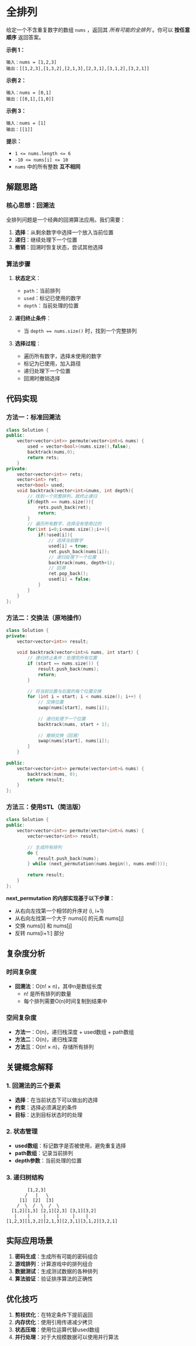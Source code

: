 # 全排列

给定一个不含重复数字的数组 `nums` ，返回其 *所有可能的全排列* 。你可以 **按任意顺序** 返回答案。

 

**示例 1：**

```
输入：nums = [1,2,3]
输出：[[1,2,3],[1,3,2],[2,1,3],[2,3,1],[3,1,2],[3,2,1]]
```

**示例 2：**

```
输入：nums = [0,1]
输出：[[0,1],[1,0]]
```

**示例 3：**

```
输入：nums = [1]
输出：[[1]]
```

 

**提示：**

- `1 <= nums.length <= 6`
- `-10 <= nums[i] <= 10`
- `nums` 中的所有整数 **互不相同**

## 解题思路

### 核心思想：回溯法
全排列问题是一个经典的回溯算法应用。我们需要：
1. **选择**：从剩余数字中选择一个放入当前位置
2. **递归**：继续处理下一个位置
3. **撤销**：回溯时恢复状态，尝试其他选择

### 算法步骤
1. **状态定义**：
   - `path`：当前排列
   - `used`：标记已使用的数字
   - `depth`：当前处理的位置

2. **递归终止条件**：
   - 当 `depth == nums.size()` 时，找到一个完整排列

3. **选择过程**：
   - 遍历所有数字，选择未使用的数字
   - 标记为已使用，加入路径
   - 递归处理下一个位置
   - 回溯时撤销选择

## 代码实现

### 方法一：标准回溯法

```cpp
class Solution {
public:
    vector<vector<int>> permute(vector<int>& nums) {
        used = vector<bool>(nums.size(),false);
        backtrack(nums,0);
        return rets;
    }
private:
    vector<vector<int>> rets;
    vector<int> ret;
    vector<bool> used;
    void backtrack(vector<int>&nums, int depth){
        // 找到一个完整排列，就终止递归
        if(depth == nums.size()){
            rets.push_back(ret);
            return;
        }
        // 遍历所有数字，选择没有使用过的
        for(int i=0;i<nums.size();i++){
            if(!used[i]){
                // 选择当前数字
                used[i] = true;
                ret.push_back(nums[i]);
                // 递归处理下一个位置
                backtrack(nums, depth+1);
                // 回溯
                ret.pop_back();
                used[i] = false;
            }
        }
    }
};
```

### 方法二：交换法（原地操作）

```cpp
class Solution {
private:
    vector<vector<int>> result;
    
    void backtrack(vector<int>& nums, int start) {
        // 递归终止条件：处理完所有位置
        if (start == nums.size()) {
            result.push_back(nums);
            return;
        }
        
        // 将当前位置与后面的每个位置交换
        for (int i = start; i < nums.size(); i++) {
            // 交换位置
            swap(nums[start], nums[i]);
            
            // 递归处理下一个位置
            backtrack(nums, start + 1);
            
            // 撤销交换（回溯）
            swap(nums[start], nums[i]);
        }
    }
    
public:
    vector<vector<int>> permute(vector<int>& nums) {
        backtrack(nums, 0);
        return result;
    }
};
```

### 方法三：使用STL（简洁版）

```cpp
class Solution {
public:
    vector<vector<int>> permute(vector<int>& nums) {
        vector<vector<int>> result;
        
        // 生成所有排列
        do {
            result.push_back(nums);
        } while (next_permutation(nums.begin(), nums.end()));
        
        return result;
    }
};
```

**next_permutation 的内部实现基于以下步骤：**

- 从右向左找第一个相邻的升序对 (i, i+1)
- 从右向左找第一个大于 nums[i] 的元素 nums[j]
- 交换 nums[i] 和 nums[j]
- 反转 nums[i+1:] 部分

## 复杂度分析

### 时间复杂度
- **回溯法**：O(n! × n)，其中n是数组长度
  - n! 是所有排列的数量
  - 每个排列需要O(n)时间复制到结果中

### 空间复杂度
- **方法一**：O(n)，递归栈深度 + used数组 + path数组
- **方法二**：O(n)，递归栈深度
- **方法三**：O(n! × n)，存储所有排列

## 关键概念解释

### 1. 回溯法的三个要素
- **选择**：在当前状态下可以做出的选择
- **约束**：选择必须满足的条件
- **目标**：达到目标状态时的处理

### 2. 状态管理
- **used数组**：标记数字是否被使用，避免重复选择
- **path数组**：记录当前排列
- **depth参数**：当前处理的位置

### 3. 递归树结构
```
        [1,2,3]
       /   |   \
     [1]  [2]  [3]
    /  \  /  \  /  \
  [1,2][1,3] [2,1][2,3] [3,1][3,2]
   |    |     |    |     |    |
[1,2,3][1,3,2][2,1,3][2,3,1][3,1,2][3,2,1]
```

## 实际应用场景

1. **密码生成**：生成所有可能的密码组合
2. **游戏排列**：计算游戏中的排列组合
3. **数据测试**：生成测试数据的各种排列
4. **算法验证**：验证排序算法的正确性

## 优化技巧

1. **剪枝优化**：在特定条件下提前返回
2. **内存优化**：使用引用传递减少拷贝
3. **状态压缩**：使用位运算代替used数组
4. **并行处理**：对于大规模数据可以使用并行算法